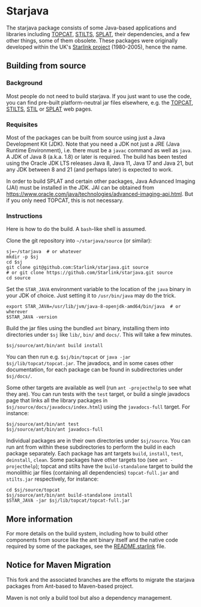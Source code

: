 # Starjava

The starjava package consists of some Java-based applications and
libraries including
[TOPCAT](http://www.starlink.ac.uk/topcat/),
[STILTS](http://www.starlink.ac.uk/stilts/),
[SPLAT](http://www.starlink.ac.uk/splat/),
their dependencies, and a few other things, some of them obsolete.
These packages were originally developed within the UK's
[Starlink project](https://en.wikipedia.org/wiki/Starlink_Project) (1980-2005),
hence the name.

## Building from source

### Background

Most people do not need to build starjava.
If you just want to use the code, you can find pre-built platform-neutral
jar files elsewhere, e.g. the
[TOPCAT](http://www.starlink.ac.uk/topcat/),
[STILTS](http://www.starlink.ac.uk/stilts/),
[STIL](http://www.starlink.ac.uk/stil/) or
[SPLAT](http://www.starlink.ac.uk/splat/)
web pages.

### Requisites

Most of the packages can be built from source using just a
Java Development Kit (JDK).
Note that you need a JDK not just a JRE (Java Runtime Environment),
i.e. there must be a `javac` command as well as `java`.
A JDK of Java 8 (a.k.a. 1.8) or later is required.
The build has been tested using the Oracle
JDK LTS releases Java 8, Java 11, Java 17 and Java 21, but any JDK
between 8 and 21 (and perhaps later) is expected to work.

In order to build SPLAT and certain other packages,
Java Advanced Imaging (JAI) must be installed in the JDK.
JAI can be obtained from
https://www.oracle.com/java/technologies/advanced-imaging-api.html.
But if you only need TOPCAT, this is not necessary.

### Instructions

Here is how to do the build.  A `bash`-like shell is assumed.

Clone the git repository into `~/starjava/source` (or similar):
```
sj=~/starjava  # or whatever
mkdir -p $sj
cd $sj
git clone git@github.com:Starlink/starjava.git source
# or git clone https://github.com/Starlink/starjava.git source
cd source
```

Set the `STAR_JAVA` environment variable to the location of the `java`
binary in your JDK of choice.  Just setting it to `/usr/bin/java`
may do the trick.
```
export STAR_JAVA=/usr/lib/jvm/java-8-openjdk-amd64/bin/java  # or wherever
$STAR_JAVA -version
```

Build the jar files using the bundled `ant` binary, installing them into
directories under `$sj` like `lib/`, `bin/` and `docs/`.  This will take a few
minutes.
```
$sj/source/ant/bin/ant build install
```

You can then run e.g. `$sj/bin/topcat` or `java -jar $sj/lib/topcat/topcat.jar`.
The javadocs, and in some cases other documentation,
for each package can be found in subdirectories under `$sj/docs/`.

Some other targets are available as well (run `ant -projecthelp`
to see what they are).
You can run tests with the `test` target, or build a single javadocs page
that links all the library packages in `$sj/source/docs/javadocs/index.html`)
using the `javadocs-full` target.
For instance:
```
$sj/source/ant/bin/ant test
$sj/source/ant/bin/ant javadocs-full
```

Individual packages are in their own directories under `$sj/source`.
You can run ant from within these subdirectories
to perform the build in each package separately.
Each package has ant targets `build`, `install`, `test`, `deinstall`, `clean`.
Some packages have other targets too (see `ant -projecthelp`);
topcat and stilts have the `build-standalone` target to build the
monolithic jar files (containing all dependencies) `topcat-full.jar`
and `stilts.jar` respectively, for instance:
```
cd $sj/source/topcat
$sj/source/ant/bin/ant build-standalone install
$STAR_JAVA -jar $sj/lib/topcat/topcat-full.jar
```

## More information

For more details on the build system, including how to build
other components from source like the ant binary itself and the
native code required by some of the packages, see the
[README.starlink](README.starlink) file.


## Notice for Maven Migration
This fork and the associated branches are the efforts to migrate the starjava packages from Ant-based to Maven-based project.

Maven is not only a build tool but also a dependency management.